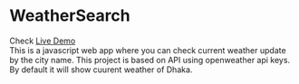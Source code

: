 # WeatherSearch
Check <a href="https://raihanalam.github.io/WeatherSearch/">Live Demo</a><br>
This is a javascript web app where you can check current weather update by the city name. This project is based on API using openweather api keys. By default it will show cuurent weather of Dhaka.
